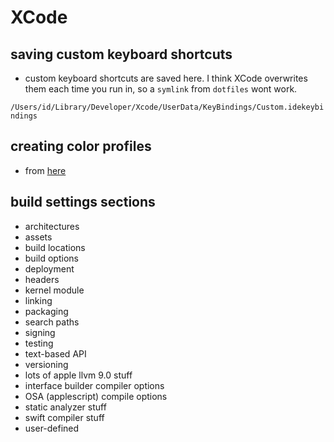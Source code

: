 # XCode

## saving custom keyboard shortcuts

- custom keyboard shortcuts are saved here. I think XCode overwrites them each
time you run in, so a `symlink` from `dotfiles` wont work.

`/Users/id/Library/Developer/Xcode/UserData/KeyBindings/Custom.idekeybindings`

## creating color profiles
- from [here](https://www.natashatherobot.com/xcode-color-palette/)

## build settings sections
* architectures
* assets
* build locations
* build options
* deployment
* headers
* kernel module
* linking
* packaging
* search paths
* signing
* testing
* text-based API
* versioning
* lots of apple llvm 9.0 stuff
* interface builder compiler options
* OSA (applescript) compile options
* static analyzer stuff
* swift compiler stuff
* user-defined
